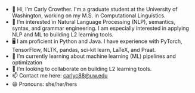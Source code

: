 - 👋 Hi, I’m Carly Crowther. I'm a graduate student at the University of Washington, working on my M.S. in Computational Linguistics.
- 👀 I’m interested in Natural Language Processing (NLP), semantics, syntax, and grammar engineering. I am especially interested in applying NLP and ML to building L2 learning tools.
- 🖥️ I am proficient in Python and Java. I have experience with PyTorch, TensorFlow, NLTK, pandas, sci-kit learn, LaTeX, and Praat.
- 🌱 I’m currently learning about machine learning (ML) pipelines and optimization
- 💞️ I’m looking to collaborate on building L2 learning tools.
- 📫 Contact me here: carlyc88@uw.edu
- 😄 Pronouns: she/her/hers

<!---
carlycrowther8/carlycrowther8 is a ✨ special ✨ repository because its `README.md` (this file) appears on your GitHub profile.
You can click the Preview link to take a look at your changes.
--->
